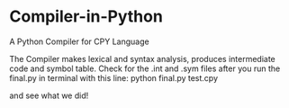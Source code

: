 # Compiler-in-Python
A Python Compiler for CPY Language

The Compiler makes lexical and syntax analysis, produces intermediate code and symbol table. Check for the .int and .sym files after you run the final.py in terminal with this line:
python final.py test.cpy

and see what we did!
